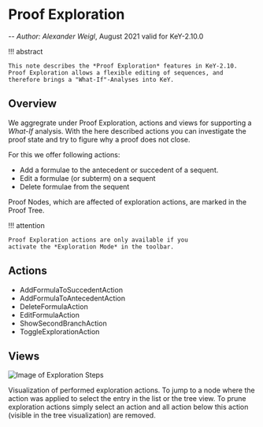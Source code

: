 # Proof Exploration

-- *Author: Alexander Weigl*, August 2021 valid for KeY-2.10.0

!!! abstract

    This note describes the *Proof Exploration* features in KeY-2.10.
    Proof Exploration allows a flexible editing of sequences, and
    therefore brings a "What-If"-Analyses into KeY.



## Overview

We aggregrate under Proof Exploration, actions and views for
supporting a *What-If* analysis. With the here described actions you
can investigate the proof state and try to figure why a proof does not
close.

For this we offer following actions:

* Add a formulae to the antecedent or succedent of a sequent.
* Edit a formulae (or subterm) on a sequent
* Delete formulae from the sequent

Proof Nodes, which are affected of exploration actions, are marked in the Proof Tree.

!!! attention

    Proof Exploration actions are only available if you
    activate the *Exploration Mode* in the toolbar.

## Actions

* AddFormulaToSuccedentAction
* AddFormulaToAntecedentAction
* DeleteFormulaAction
* EditFormulaAction
* ShowSecondBranchAction
* ToggleExplorationAction


## Views

![Image of Exploration Steps]()

Visualization of performed exploration actions. To jump to a node where the
action was applied to select the entry in the list or the tree view. To prune
exploration actions simply select an action and all action below this action
(visible in the tree visualization) are removed.
